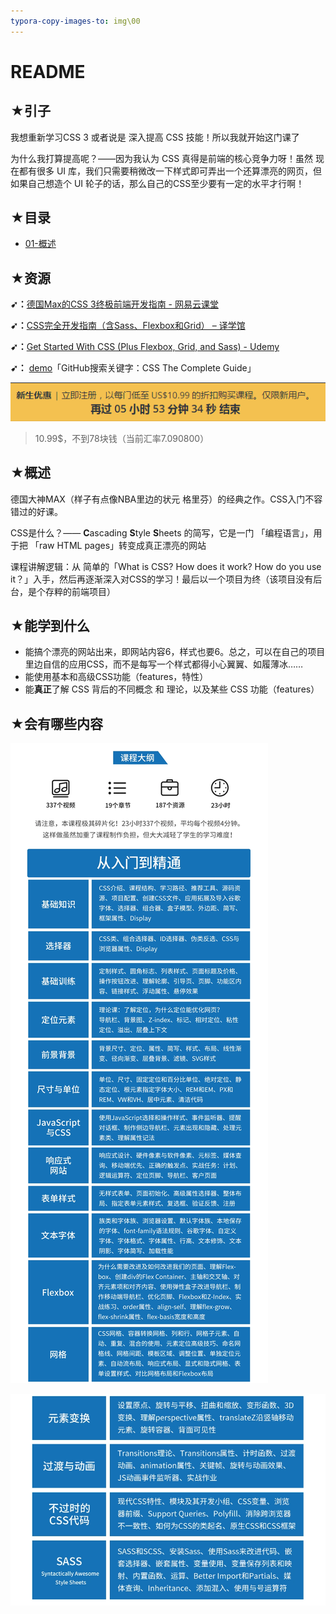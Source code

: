 ```yaml
---
typora-copy-images-to: img\00
---
```


# README

## ★引子

我想重新学习CSS 3 或者说是 深入提高 CSS 技能！所以我就开始这门课了

为什么我打算提高呢？——因为我认为 CSS 真得是前端的核心竞争力呀！虽然 现在都有很多 UI 库，我们只需要稍微改一下样式即可弄出一个还算漂亮的网页，但如果自己想造个 UI 轮子的话，那么自己的CSS至少要有一定的水平才行啊！

## ★目录

- [01-概述](./01-概述)

## ★资源

**➹：**[德国Max的CSS 3终极前端开发指南 - 网易云课堂](https://study.163.com/course/introduction.htm?courseId=1208941848#/courseDetail?tab=1)

**➹：**[CSS完全开发指南（含Sass、Flexbox和Grid） – 译学馆](https://www.yxgapp.com/product/css-the-complete-guide-incl-flexbox-grid-and-sass/)

**➹：**[Get Started With CSS (Plus Flexbox, Grid, and Sass) - Udemy](https://www.udemy.com/course/css-the-complete-guide-incl-flexbox-grid-sass/)

**➹：** [demo](https://github.com/ppambler/CSS---The-Complete-Guide-incl.-Flexbox-Grid-and-Sass-)「GitHub搜索关键字：CSS The Complete Guide」

![1569172942302](img/00/1569172942302.png)

> 10.99$，不到78块钱（当前汇率7.090800）

## ★概述

德国大神MAX（样子有点像NBA里边的状元 格里芬）的经典之作。CSS入门不容错过的好课。

CSS是什么？—— **C**ascading **S**tyle **S**heets 的简写，它是一门 「编程语言」，用于把 「raw HTML pages」转变成真正漂亮的网站

课程讲解逻辑：从 简单的「What is CSS? How does it work? How do you use it？」入手，然后再逐渐深入对CSS的学习！最后以一个项目为终（该项目没有后台，是个存粹的前端项目）

## ★能学到什么

- 能搞个漂亮的网站出来，即网站内容6，样式也要6。总之，可以在自己的项目里边自信的应用CSS，而不是每写一个样式都得小心翼翼、如履薄冰……
- 能使用基本和高级CSS功能（features，特性）
- 能**真正**了解 CSS 背后的不同概念 和  理论，以及某些 CSS 功能（features）

## ★会有哪些内容

![img](img/00/dc6f449ed561497eb0827cece56a27f6.webp)

![1569172106630](img/00/1569172106630.png)



